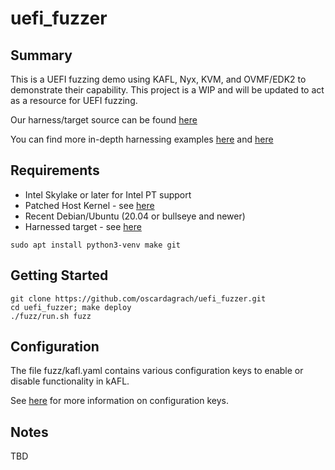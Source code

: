 # uefi_fuzzer


## Summary
This is a UEFI fuzzing demo using KAFL, Nyx, KVM, and OVMF/EDK2 to demonstrate their capability.
This project is a WIP and will be updated to act as a resource for UEFI fuzzing.

Our harness/target source can be found [here](https://github.com/oscardagrach/edk2)

You can find more in-depth harnessing examples [here](https://github.com/IntelLabs/kAFL.targets) and [here](https://github.com/IntelLabs/kafl.edk2/commits/TDVF_fuzz_hello)

## Requirements
- Intel Skylake or later for Intel PT support
- Patched Host Kernel - see [here](https://github.com/nyx-fuzz/KVM-Nyx)
- Recent Debian/Ubuntu (20.04 or bullseye and newer)
- Harnessed target - see [here](https://github.com/oscardagrach/edk2)

```
sudo apt install python3-venv make git
```

## Getting Started
```
git clone https://github.com/oscardagrach/uefi_fuzzer.git
cd uefi_fuzzer; make deploy
./fuzz/run.sh fuzz
```

## Configuration
The file fuzz/kafl.yaml contains various configuration keys to enable or disable functionality in kAFL.

See [here](https://github.com/IntelLabs/kAFL/blob/master/docs/source/reference/fuzzer_configuration.md) for more information on configuration keys.

## Notes
TBD

